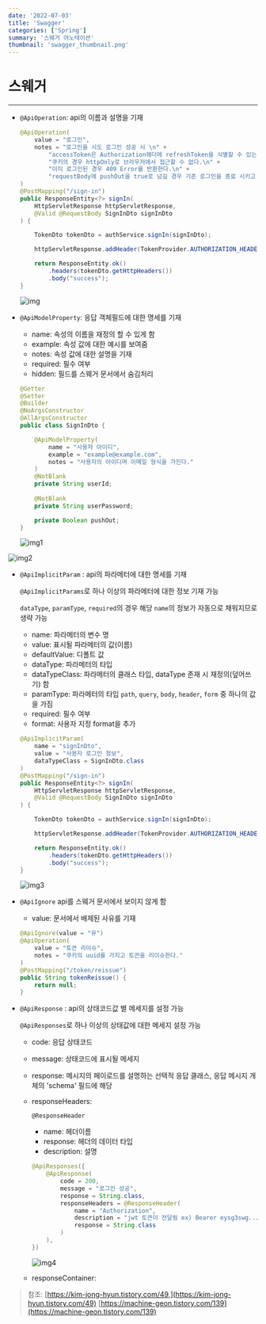 ```yaml
---
date: '2022-07-03'
title: 'Swagger'
categories: ['Spring']
summary: '스웨거 어노테이션'
thumbnail: 'swagger_thumbnail.png'
---
```



# 스웨거

---


- `@ApiOperation`: api의 이름과 설명을 기재
    
    ```java
    @ApiOperation(
        value = "로그인",
        notes = "로그인을 시도 로그인 성공 시 \n" +
            "accessToken은 Authorization헤더에 refreshToken을 식별할 수 있는 uuid는 refresh쿠키에 저장하여 응답한다.\n" +
            "쿠키의 경우 httpOnly로 브라우저에서 접근할 수 없다.\n" +
            "이미 로그인된 경우 409 Error를 반환한다.\n" +
            "requestBody에 pushOut을 true로 넘길 경우 기존 로그인을 종료 시키고 새로 로그인한다."
    )
    @PostMapping("/sign-in")
    public ResponseEntity<?> signIn(
        HttpServletResponse httpServletResponse,
        @Valid @RequestBody SignInDto signInDto
    ) {
    
        TokenDto tokenDto = authService.signIn(signInDto);
    
        httpServletResponse.addHeader(TokenProvider.AUTHORIZATION_HEADER_NAME,  TokenProvider.TOKEN_PREFIX + tokenDto.getTokenPair().getAccessToken());
    
        return ResponseEntity.ok()
            .headers(tokenDto.getHttpHeaders())
            .body("success");
    }
    ```

    ![img](./swagger.png)
    

- `@ApiModelProperty`: 응답 객체필드에 대한 명세를 기재
    - name: 속성의 이름을 재정의 할 수 있게 함
    - example: 속성 값에 대한 예시를 보여줌
    - notes: 속성 값에 대한 설명을 기재
    - required: 필수 여부
    - hidden: 필드를 스웨거 문서에서 숨김처리
    
    ```java
    @Getter
    @Setter
    @Builder
    @NoArgsConstructor
    @AllArgsConstructor
    public class SignInDto {
    
        @ApiModelProperty(
            name = "사용자 아이디",
            example = "example@example.com",
            notes = "사용자의 아이디며 이메일 형식을 가진다."
        )
        @NotBlank
        private String userId;
        
        @NotBlank
        private String userPassword;
    
        private Boolean pushOut;
    }
    ```

    ![img1](./swagger2.png)


![img2](./swagger2.png)

- `@ApiImplicitParam` : api의 파라메터에 대한 명세를 기재
    
    `@ApiImplicitParams`로 하나 이상의 파라메터에 대한 정보 기재 가능
    
    `dataType`, `paramType`, `required`의 경우 해당 `name`의 정보가 자동으로 채워지므로 생략 가능
    
    - name: 파라메터의 변수 명
    - value: 표시될 파라메터의 값(이름)
    - defaultValue: 디폴트 값
    - dataType: 파라메터의 타입
    - dataTypeClass: 파라메터의 클래스 타입, dataType 존재 시 재정의(덮어쓰기) 함
    - paramType: 파라메터의 타입 `path`, `query`, `body`, `header`, `form` 중 하나의 값을 가짐
    - required: 필수 여부
    - format: 사용자 지정 format을 추가
    
    ```java
    @ApiImplicitParam(
        name = "signInDto",
        value = "사용자 로그인 정보",
        dataTypeClass = SignInDto.class
    )
    @PostMapping("/sign-in")
    public ResponseEntity<?> signIn(
        HttpServletResponse httpServletResponse,
        @Valid @RequestBody SignInDto signInDto
    ) {
    
        TokenDto tokenDto = authService.signIn(signInDto);
    
        httpServletResponse.addHeader(TokenProvider.AUTHORIZATION_HEADER_NAME,  TokenProvider.TOKEN_PREFIX + tokenDto.getTokenPair().getAccessToken());
    
        return ResponseEntity.ok()
            .headers(tokenDto.getHttpHeaders())
            .body("success");
    }
    ```

    ![img3](./swagger3.png)
    

- `@ApiIgnore` api를 스웨거 문서에서 보이지 않게 함
    - value: 문서에서 배제된 사유를 기재
    
    ```java
    @ApiIgnore(value = "뀨")
    @ApiOperation(
        value = "토큰 리이슈",
        notes = "쿠키의 uuid를 가지고 토큰을 리이슈한다."
    )
    @PostMapping("/token/reissue")
    public String tokenReissue() {
        return null;
    }
    ```
    

- `@ApiResponse` : api의 상태코드값 별 메세지를 설정 가능
    
    `@ApiResponses`로 하나 이상의  상태값에 대한 메세지 설정 가능
    
    - code: 응답 상태코드
    - message: 상태코드에 표시될 메세지
    - response: 메시지의 페이로드를 설명하는 선택적 응답 클래스, 응답 메시지 개체의 'schema' 필드에 해당
    - responseHeaders:
        
        `@ResponseHeader` 
        
        - name: 헤더이름
        - response: 헤더의 데이터 타입
        - description: 설명
        
        ```java
        @ApiResponses({
            @ApiResponse(
                code = 200,
                message = "로그인 성공",
                response = String.class,
                responseHeaders = @ResponseHeader(
                    name = "Authorization",
                    description = "jwt 토큰이 전달됨 ex) Bearer eysg3swg...",
                    response = String.class
                )
            ),
        })
        ```
        ![img4](./swagger4.png)
        
    - responseContainer:


> 참조: [https://kim-jong-hyun.tistory.com/49,](https://kim-jong-hyun.tistory.com/49) [https://machine-geon.tistory.com/139](https://machine-geon.tistory.com/139)
